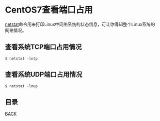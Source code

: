 # CentOS7查看端口占用

[netstat](https://man.linuxde.net/netstat)命令用来打印Linux中网络系统的状态信息，可让你得知整个Linux系统的网络情况。

## 查看系统TCP端口占用情况

```shell
$ netstat -lntp
```

## 查看系统UDP端口占用情况

```shell
$ netstat -lnup
```

## 目录
[BACK](../../README.md)